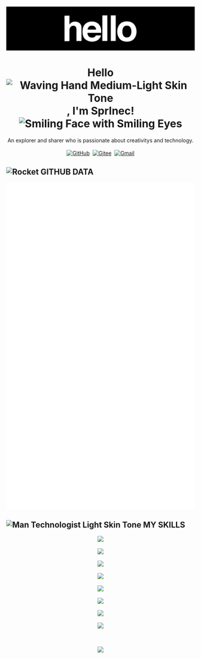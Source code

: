 

![hello](.assets/hello.gif)

<div align="center">
    <h1>Hello<img src="https://raw.githubusercontent.com/Tarikul-Islam-Anik/Animated-Fluent-Emojis/master/Emojis/Hand%20gestures/Waving%20Hand%20Medium-Light%20Skin%20Tone.png" alt="Waving Hand Medium-Light Skin Tone" width="35px" />, I'm SprInec!<img src="https://raw.githubusercontent.com/Tarikul-Islam-Anik/Animated-Fluent-Emojis/master/Emojis/Smilies/Smiling%20Face%20with%20Smiling%20Eyes.png" alt="Smiling Face with Smiling Eyes" width="35px" /></h1>
	An explorer and sharer who is passionate about creativitys and technology.
</div>
<br>

<div align="center">
    <a target="_blank"href="https://github.com/SprInec"><img src="https://img.shields.io/badge/github-%23121011.svg?style=for-the-badge&logo=github&logoColor=white" alt="GitHub"/></a>&nbsp;
    <a target="_blank"href="https://gitee.com/julycub"><img src="https://img.shields.io/badge/Gitee-C71D23?style=for-the-badge&logo=gitee&logoColor=white" alt="Gitee"/></a>&nbsp;
    <a target="_blank"href="mailto:julycubspring@gmail.com"><img src="https://img.shields.io/badge/Gmail-D14836?style=for-the-badge&logo=gmail&logoColor=white" alt="Gmail"/></a>
</div>

## <img src="https://raw.githubusercontent.com/Tarikul-Islam-Anik/Animated-Fluent-Emojis/master/Emojis/Travel%20and%20places/Rocket.png" alt="Rocket" width="40px" />&nbsp;GITHUB DATA
<img align="center" src="/github-metrics.svg" alt="Metrics"/>

## <img src="https://raw.githubusercontent.com/Tarikul-Islam-Anik/Animated-Fluent-Emojis/master/Emojis/People%20with%20professions/Man%20Technologist%20Light%20Skin%20Tone.png" alt="Man Technologist Light Skin Tone" width="40px" />&nbsp;MY SKILLS

<div align="center">
    <p>
        <img src="https://skillicons.dev/icons?i=c,cpp,python,html,css,javascript,md" width="40px"/>
	</p>
	<p>
    	<img src="https://skillicons.dev/icons?i=linux,windows,raspberrypi,arduino" />
	</p>
    <p>
        <img src="https://skillicons.dev/icons?i=flask,nginx,mysql" />
    </p>
    <p>
        <img src="https://skillicons.dev/icons?i=pytorch,tensorflow" />
    </p>
    <p>
        <img src="https://skillicons.dev/icons?i=git,github" />
    </p>
    <p>
        <img src="https://skillicons.dev/icons?i=docker,anaconda,bash,cmake" />
    </p>
    <p>
        <img src="https://skillicons.dev/icons?i=ps,ai,pr,blender,qt,obsidian,notion" />
    </p>
    <p>
        <img src="https://skillicons.dev/icons?i=vscode,visualstudio,vim,neovim,pycharm,clion,matlab,sublime" />
	</p>
</div>



<br>
<p align="center">
	<img src="https://visitcount.itsvg.in/api?id=SprInec&label=Profile%20Views&color=1&pretty=true" />
</p>
